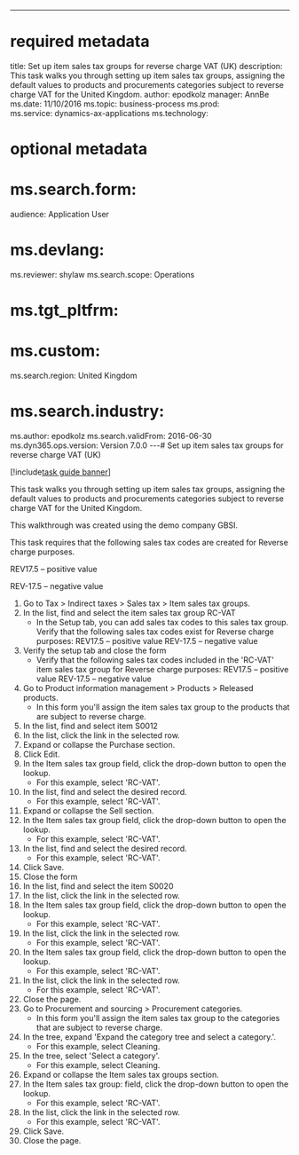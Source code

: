 --- 
# required metadata 
 
title: Set up item sales tax groups for reverse charge VAT (UK)
description: This task walks you through setting up item sales tax groups, assigning the default values to products and procurements categories subject to reverse charge VAT for the United Kingdom. 
author: epodkolz
manager: AnnBe 
ms.date: 11/10/2016
ms.topic: business-process 
ms.prod:  
ms.service: dynamics-ax-applications 
ms.technology:  
 
# optional metadata 
 
# ms.search.form:   
audience: Application User 
# ms.devlang:  
ms.reviewer: shylaw
ms.search.scope: Operations 
# ms.tgt_pltfrm:  
# ms.custom:  
ms.search.region: United Kingdom
# ms.search.industry: 
ms.author: epodkolz
ms.search.validFrom: 2016-06-30 
ms.dyn365.ops.version: Version 7.0.0 
---# Set up item sales tax groups for reverse charge VAT (UK)

[!include[task guide banner](../../includes/task-guide-banner.md)]

This task walks you through setting up item sales tax groups, assigning the default values to products and procurements categories subject to reverse charge VAT for the United Kingdom.
This walkthrough was created using the demo company GBSI.
This task requires that the following sales tax codes are created for Reverse charge purposes.  
REV17.5 – positive value
REV-17.5 – negative value

1. Go to Tax > Indirect taxes > Sales tax > Item sales tax groups.
2. In the list, find and select the item sales tax group RC-VAT
    * In the Setup tab, you can add sales tax codes to this sales tax group.  Verify that the following sales tax codes exist for Reverse charge purposes:  REV17.5 – positive value  REV-17.5 – negative value  
3. Verify the setup tab and close the form
    * Verify that the following sales tax codes included in the 'RC-VAT' item sales tax group for Reverse charge purposes:  REV17.5 – positive value  REV-17.5 – negative value  
4. Go to Product information management > Products > Released products.
    * In this form you'll assign the item sales tax group to the products that are subject to reverse charge.  
5. In the list, find and select item S0012
6. In the list, click the link in the selected row.
7. Expand or collapse the Purchase section.
8. Click Edit.
9. In the Item sales tax group field, click the drop-down button to open the lookup.
    * For this example, select 'RC-VAT'.  
10. In the list, find and select the desired record.
    * For this example, select 'RC-VAT'.  
11. Expand or collapse the Sell section.
12. In the Item sales tax group field, click the drop-down button to open the lookup.
    * For this example, select 'RC-VAT'.  
13. In the list, find and select the desired record.
    * For this example, select 'RC-VAT'.  
14. Click Save.
15. Close the form
16. In the list, find and select the item S0020
17. In the list, click the link in the selected row.
18. In the Item sales tax group field, click the drop-down button to open the lookup.
    * For this example, select 'RC-VAT'.  
19. In the list, click the link in the selected row.
    * For this example, select 'RC-VAT'.  
20. In the Item sales tax group field, click the drop-down button to open the lookup.
    * For this example, select 'RC-VAT'.  
21. In the list, click the link in the selected row.
    * For this example, select 'RC-VAT'.  
22. Close the page.
23. Go to Procurement and sourcing > Procurement categories.
    * In this form you'll assign the item sales tax group to the categories that are subject to reverse charge.  
24. In the tree, expand 'Expand the category tree and select a category.'.
    * For this example, select Cleaning.  
25. In the tree, select 'Select a category'.
    * For this example, select Cleaning.  
26. Expand or collapse the Item sales tax groups section.
27. In the Item sales tax group: field, click the drop-down button to open the lookup.
    * For this example, select 'RC-VAT'.  
28. In the list, click the link in the selected row.
    * For this example, select 'RC-VAT'.  
29. Click Save.
30. Close the page.

